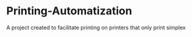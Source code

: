 # Printing-Automatization
A project created to facilitate printing on printers that only print simplex
